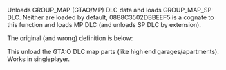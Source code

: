 Unloads GROUP_MAP (GTAO/MP) DLC data and loads GROUP_MAP_SP DLC. Neither are loaded by default, 0888C3502DBBEEF5 is a cognate to this function and loads MP DLC (and unloads SP DLC by extension).

The original (and wrong) definition is below:

This unload the GTA:O DLC map parts (like high end garages/apartments).
Works in singleplayer.